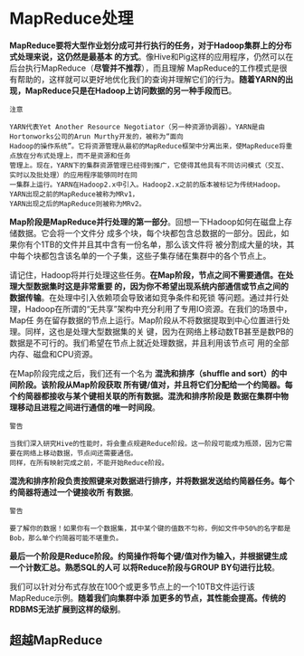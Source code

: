 MapReduce处理
===================================================================================
**MapReduce要将大型作业划分成可并行执行的任务，对于Hadoop集群上的分布式处理来说，这仍然是最基本
的方式**。像Hive和Pig这样的应用程序，仍然可以在后台执行MapReduce（**尽管并不推荐**），而且理解
MapReduce的工作模式是很有帮助的，这样就可以更好地优化我们的查询并理解它们的行为。**随着YARN的出
现，MapReduce只是在Hadoop上访问数据的另一种手段而已**。
```
注意 

YARN代表Yet Another Resource Negotiator（另一种资源协调器）。YARN是由Hortonworks公司的Arun Murthy开发的，被称为“面向
Hadoop的操作系统”。它将资源管理从最初的MapReduce框架中分离出来，使MapReduce将重点放在分布式处理上，而不是资源和任务
管理上。现在，YARN下的集群资源管理已经得到推广，它使得其他具有不同访问模式（交互、实时以及批处理）的应用程序能够同时在同
一集群上运行。YARN在Hadoop2.x中引入。Hadoop2.x之前的版本被标记为传统Hadoop。YARN出现之前的MapReduce被称为MRv1，
YARN出现之后的MapReduce则被称为MRv2。
```
**Map阶段是MapReduce并行处理的第一部分**。回想一下Hadoop如何在磁盘上存储数据。它会将一个文件分
成多个块，每个块都包含总数据的一部分。因此，如果你有个1TB的文件并且其中含有一份名单，那么该文件将
被分割成大量的块，其中每个块都包含该名单的一个子集，这些子集存储在集群中的各个节点上。

请记住，Hadoop将并行处理这些任务。**在Map阶段，节点之间不需要通信。在处理大型数据集时这是非常重要
的，因为你不希望出现系统内部通信或节点之间的数据传输**。在处理中引入依赖项会导致诸如竞争条件和死锁
等问题。通过并行处理，Hadoop在所谓的“无共享”架构中充分利用了专用IO资源。在我们的场景中，Map任
务在留存数据的节点上运行。Map阶段从不将数据提取到中心位置进行处理。同样，这也是处理大型数据集的关
键，因为在网络上移动数TB甚至是数PB的数据是不可行的。我们希望在节点上就近处理数据，并且利用该节点可
用的全部内存、磁盘和CPU资源。

在Map阶段完成之后，我们还有一个名为 **混洗和排序（shuffle and sort）的中间阶段。该阶段从Map阶段获取
所有键/值对，并且将它们分配给一个约简器。每个约简器都接收与某个键相关联的所有数据。混洗和排序阶段是
数据在集群中物理移动且进程之间进行通信的唯一时间段**。
```
警告

当我们深入研究Hive的性能时，将会重点规避Reduce阶段。这一阶段可能成为瓶颈，因为它需要在网络上移动数据，节点间还需要通信。
同样，在所有映射完成之前，不能开始Reduce阶段。
```
**混洗和排序阶段负责按照键来对数据进行排序，并将数据发送给约简器任务。每个约简器将通过一个键接收所
有数据**。
```
警告

要了解你的数据！如果你有一个数据集，其中某个键的值数不匀称，例如文件中50%的名字都是Bob，那么单个约简器可能不堪重负。
```

**最后一个阶段是Reduce阶段。约简操作将每个键/值对作为输入，并根据键生成一个计数汇总。熟悉SQL的人可
以将Reduce阶段与GROUP BY句进行比较**。

我们可以针对分布式存放在100个或更多节点上的一个10TB文件运行该MapReduce示例。**随着我们向集群中添
加更多的节点，其性能会提高。传统的RDBMS无法扩展到这样的级别**。

## 超越MapReduce 













